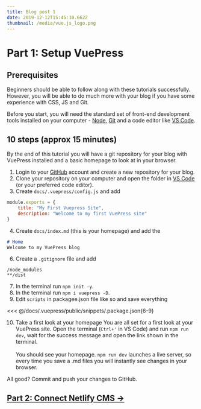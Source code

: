```yaml
---
title: Blog post 1
date: 2019-12-12T15:45:10.662Z
thumbnail: /media/vue.js_logo.png
---
```

# Part 1: Setup VuePress

## Prerequisites

Beginners should be able to follow along with these tutorials successfully. However, you will be able to do much more with your blog if you have some experience with CSS, JS and Git.

Before you start, you will need the standard set of front-end development tools installed on your computer - [Node](<>), [Git](<>) and a code editor like [VS Code](<>).

## 10 steps (approx 15 minutes)

By the end of this tutorial you will have a git repository for your blog with VuePress installed and a basic homepage to look at in your browser.

1. Login to your [GitHub](https://github.com/) account and create a new repository for your blog.
2. Clone your repository on your computer and open the folder in [VS Code](https://code.visualstudio.com/) (or your preferred code editor).
3. Create `docs/.vuepress/config.js` and add
``` js
module.exports = {
    title: "My First Vuepress Site", 
    description: "Welcome to my first VuePress site"
}
```
4. Create `docs/index.md` (this is your homepage) and add the
``` md
# Home
Welcome to my VuePress blog
```
6. Create a `.gitignore` file and add
```
/node_modules
**/dist
```
7. In the terminal run `npm init -y`.
8. In the terminal run `npm i vuepress -D`.
9. Edit `scripts` in packagee.json file like so and save everything

<<< @/docs/.vuepress/public/snippets/.package.json{6-9}

10. Take a first look at your homepage
You are all set for a first look at your VuePress site. Open the terminal (`Ctrl+'` in VS Code) and run `npm run dev`, wait for the success message and open the link shown in the terminal.\
\
You should see your homepage. `npm run dev` launches a live server, so every time you save a .md files you will instantly see changes in your browser.

All good? Commit and push your changes to GitHub.

## [Part 2: Connect Netlify CMS &rarr;](./blogging-with-vuepress-part-2.md)
